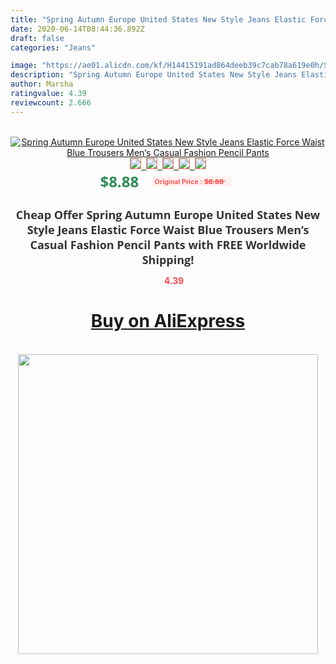 ```yaml
---
title: "Spring Autumn Europe United States New Style Jeans Elastic Force Waist Blue Trousers Men‘s Casual Fashion Pencil Pants"
date: 2020-06-14T08:44:36.892Z
draft: false
categories: "Jeans"

image: "https://ae01.alicdn.com/kf/H14415191ad864deeb39c7cab78a619e0h/Spring-Autumn-Europe-United-States-New-Style-Jeans-Elastic-Force-Waist-Blue-Trousers-Men-s-Casual.jpg"
description: "Spring Autumn Europe United States New Style Jeans Elastic Force Waist Blue Trousers Men‘s Casual Fashion Pencil Pants"
author: Marsha
ratingvalue: 4.39
reviewcount: 2.666
---
```

<br>
<div style="text-align: center;">
<a href="https://s.click.aliexpress.com/e/_Ash89J" target="_blank" rel="nofollow noopener noreferrer"><img alt="Spring Autumn Europe United States New Style Jeans Elastic Force Waist Blue Trousers Men‘s Casual Fashion Pencil Pants" class="magnifier-image" src="https://ae01.alicdn.com/kf/H14415191ad864deeb39c7cab78a619e0h/Spring-Autumn-Europe-United-States-New-Style-Jeans-Elastic-Force-Waist-Blue-Trousers-Men-s-Casual.jpg_640x640.jpg">
<br>
<img style="border:1px solid salmon" src="https://ae01.alicdn.com/kf/H14415191ad864deeb39c7cab78a619e0h/Spring-Autumn-Europe-United-States-New-Style-Jeans-Elastic-Force-Waist-Blue-Trousers-Men-s-Casual.jpg_120x120.jpg">&nbsp;&nbsp;<img style="border:1px solid salmon" src="https://ae01.alicdn.com/kf/H50faa9996574437ea0f6bedcc4fc72c31/Spring-Autumn-Europe-United-States-New-Style-Jeans-Elastic-Force-Waist-Blue-Trousers-Men-s-Casual.jpg_120x120.jpg">&nbsp;&nbsp;<img style="border:1px solid salmon" src="https://ae01.alicdn.com/kf/H2b532702391d4e619e0acc15f0ee269bj/Spring-Autumn-Europe-United-States-New-Style-Jeans-Elastic-Force-Waist-Blue-Trousers-Men-s-Casual.jpg_120x120.jpg">&nbsp;&nbsp;<img style="border:1px solid salmon" src="https://ae01.alicdn.com/kf/Hbf3ab40be57345ed8491e1b4a977f907c/Spring-Autumn-Europe-United-States-New-Style-Jeans-Elastic-Force-Waist-Blue-Trousers-Men-s-Casual.jpg_120x120.jpg">&nbsp;&nbsp;<img style="border:1px solid salmon" src="https://ae01.alicdn.com/kf/H04fea812963943529e6f4c25e3f4843cE/Spring-Autumn-Europe-United-States-New-Style-Jeans-Elastic-Force-Waist-Blue-Trousers-Men-s-Casual.jpg_120x120.jpg"></a></div><br0>
<div style="text-align: center;"><span style="background-color: white; border: 0px; box-sizing: border-box; color: seagreen; display: inline-block; font-family: &quot;open sans&quot; , &quot;arial&quot; , &quot;helvetica&quot; , sans-serif , &quot;heiti&quot;; font-size: 24px; font-stretch: inherit; font-weight: 700; line-height: inherit; margin: 0px 10px 0px 0px; padding: 0px; vertical-align: middle;">$8.88 </span>
<span style="background: rgb(255 , 241 , 241); border-radius: 3px; border: 0px; box-sizing: border-box; color: #ff4747; display: inline-block; font-family: inherit; font-size: 12px; font-stretch: inherit; font-style: inherit; font-variant: inherit; font-weight: 600; line-height: inherit; margin: 0px; padding: 2px 5px; transform: scale(0.9); vertical-align: middle;">Original Price : <b style="text-decoration: line-through;">$8.88 </b> &nbsp;&nbsp;</span></div>
<h1 style="color: #333333; display: inline-block; font-family: &quot;open sans&quot; , &quot;arial&quot; , &quot;helvetica&quot; , sans-serif , &quot;heiti&quot;; font-size: 18px; font-stretch: inherit; font-weight: 700; text-align: center;">Cheap Offer Spring Autumn Europe United States New Style Jeans Elastic Force Waist Blue Trousers Men‘s Casual Fashion Pencil Pants with FREE Worldwide Shipping!</h1>
<div style="color: #ff4747; text-align: center;">
<img src="https://4.bp.blogspot.com/-M0ZcTcb-5uY/XleCXlxnR4I/AAAAAAAAAEc/OrjgMkXV1oMQFaCRZj5HQwOCBcu3w1FegCPcBGAYYCw/s1600/star.png" style="height: 15px;">&nbsp;<b>4.39</b></div>
<div class="button_cont" align="center"><a class="buynow_a" href="https://s.click.aliexpress.com/e/_Ash89J" target="_blank" rel="nofollow noopener noreferrer"><H1>Buy on AliExpress</H1></a></div><br>
<div class="separator" style="clear: both; text-align: center;">
<img src="https://lh3.googleusercontent.com/-pTy5HemUv9M/XlePHvY0dAI/AAAAAAAAAE4/0nX5iRUoIWY8eMW9Dpxeirr157OZliDIgCLcBGAsYHQ/s1600/badge.gif" width="480">
</div>
